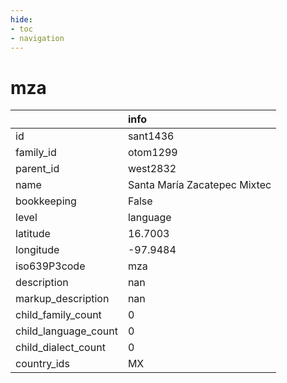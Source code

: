 ```yaml
---
hide:
- toc
- navigation
---
```

# mza
|                      | info                         |
|:---------------------|:-----------------------------|
| id                   | sant1436                     |
| family_id            | otom1299                     |
| parent_id            | west2832                     |
| name                 | Santa María Zacatepec Mixtec |
| bookkeeping          | False                        |
| level                | language                     |
| latitude             | 16.7003                      |
| longitude            | -97.9484                     |
| iso639P3code         | mza                          |
| description          | nan                          |
| markup_description   | nan                          |
| child_family_count   | 0                            |
| child_language_count | 0                            |
| child_dialect_count  | 0                            |
| country_ids          | MX                           |